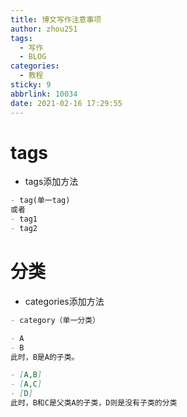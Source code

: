 ```yaml
---
title: 博文写作注意事项
author: zhou251
tags:
  - 写作
  - BLOG
categories:
  - 教程
sticky: 9
abbrlink: 10034
date: 2021-02-16 17:29:55
---
```


# tags  

- tags添加方法
  
```markdown
- tag(单一tag)
或者
- tag1
- tag2
```
<!--more-->
# 分类

- categories添加方法

```markdown
- category（单一分类）

- A
- B
此时，B是A的子类。

- [A,B]
- [A,C]
- [D]
此时，B和C是父类A的子类，D则是没有子类的分类
```


